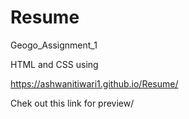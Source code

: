 # Resume
Geogo_Assignment_1

HTML and CSS using <br>

https://ashwanitiwari1.github.io/Resume/ 

Chek out this link for preview/ 
